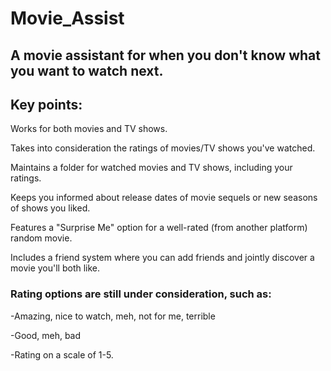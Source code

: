 # Movie_Assist
 
## A movie assistant for when you don't know what you want to watch next.

## Key points:

Works for both movies and TV shows. 

Takes into consideration the ratings of movies/TV shows you've watched. 

Maintains a folder for watched movies and TV shows, including your ratings.

Keeps you informed about release dates of movie sequels or new seasons of shows you liked.

Features a "Surprise Me" option for a well-rated (from another platform) random movie. 

Includes a friend system where you can add friends and jointly discover a movie you'll both like. 

### Rating options are still under consideration, such as:

-Amazing, nice to watch, meh, not for me, terrible 

-Good, meh, bad

-Rating on a scale of 1-5.
